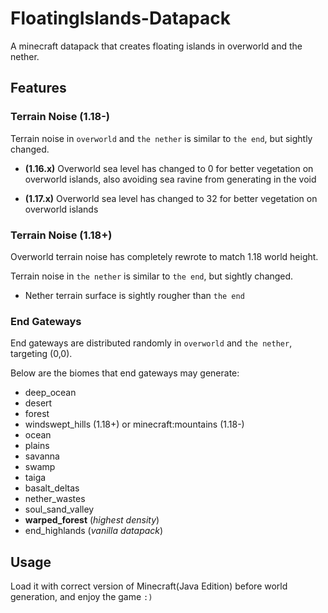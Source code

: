 # FloatingIslands-Datapack

A minecraft datapack that creates floating islands in overworld and the nether.

## Features

### Terrain Noise (1.18-)

Terrain noise in `overworld` and `the nether` is similar to `the end`, but sightly changed.

- **(1.16.x)** Overworld sea level has changed to 0 for better vegetation on overworld islands, also avoiding sea ravine from generating in the void

- **(1.17.x)** Overworld sea level has changed to 32 for better vegetation on overworld islands

### Terrain Noise (1.18+)

Overworld terrain noise has completely rewrote to match 1.18 world height. 

Terrain noise in `the nether` is similar to `the end`, but sightly changed.

  - Nether terrain surface is sightly rougher than `the end`

### End Gateways

End gateways are distributed randomly in `overworld` and `the nether`, targeting (0,0).

Below are the biomes that end gateways may generate:
  - deep_ocean
  - desert
  - forest
  - windswept_hills (1.18+) or minecraft:mountains (1.18-)
  - ocean
  - plains
  - savanna
  - swamp
  - taiga
  - basalt_deltas
  - nether_wastes
  - soul_sand_valley
  - **warped_forest** (*highest density*)
  - end_highlands (*vanilla datapack*)

## Usage

Load it with correct version of Minecraft(Java Edition) before world generation, and enjoy the game `:)`
